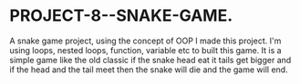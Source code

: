 # PROJECT-8--SNAKE-GAME.
A snake game project, using the concept of OOP I made this project. I'm using loops, nested loops, function, variable etc to built this game. It is a simple game like the old classic if the snake head eat it tails get bigger and if the head and the tail meet then the snake will die and the game will end.
